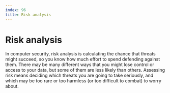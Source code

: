 ```yaml
---
index: 96
title: Risk analysis
---
```

# Risk analysis

In computer security, risk analysis is calculating the chance that threats might succeed, so you know how much effort to spend defending against them. There may be many different ways that you might lose control or access to your data, but some of them are less likely than others. Assessing risk means deciding which threats you are going to take seriously, and which may be too rare or too harmless (or too difficult to combat) to worry about.